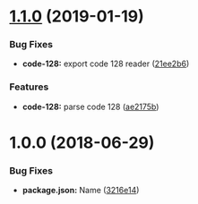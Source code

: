 # [1.1.0](https://github.com/stonelasley/barcode-parsing/compare/v1.0.0...v1.1.0) (2019-01-19)


### Bug Fixes

* **code-128:** export code 128 reader ([21ee2b6](https://github.com/stonelasley/barcode-parsing/commit/21ee2b6))


### Features

* **code-128:** parse code 128 ([ae2175b](https://github.com/stonelasley/barcode-parsing/commit/ae2175b))

# 1.0.0 (2018-06-29)


### Bug Fixes

* **package.json:** Name ([3216e14](https://github.com/stonelasley/barcode-parsing/commit/3216e14))
